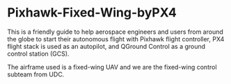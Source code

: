 # Pixhawk-Fixed-Wing-byPX4

This is a friendly guide to help aerospace engineers and users from around the globe to start their autonomous flight with Pixhawk flight controller, 
PX4 flight stack is used as an autopilot, and QGround Control as a ground control station (GCS).

The airframe used is a fixed-wing UAV and we are the fixed-wing control subteam from UDC.
